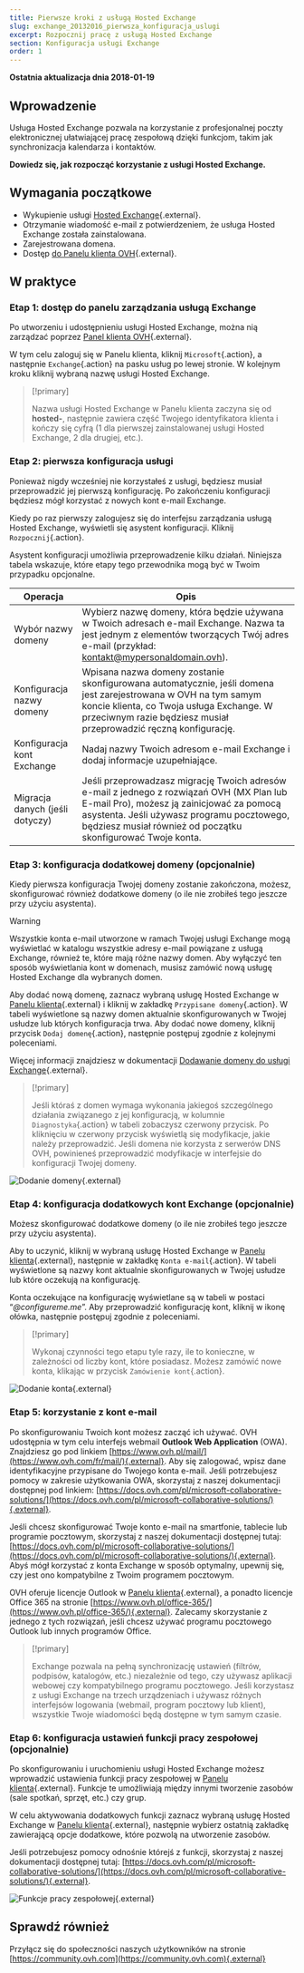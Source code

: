 ```yaml
---
title: Pierwsze kroki z usługą Hosted Exchange
slug: exchange_20132016_pierwsza_konfiguracja_uslugi
excerpt: Rozpocznij pracę z usługą Hosted Exchange
section: Konfiguracja usługi Exchange
order: 1
---
```


**Ostatnia aktualizacja dnia 2018-01-19**

## Wprowadzenie

Usługa Hosted Exchange pozwala na korzystanie z profesjonalnej poczty elektronicznej ułatwiającej pracę zespołową dzięki funkcjom, takim jak synchronizacja kalendarza i kontaktów.

**Dowiedz się, jak rozpocząć korzystanie z usługi  Hosted Exchange.**

## Wymagania początkowe

- Wykupienie usługi [Hosted Exchange](https://www.ovh.pl/emaile/hosted-exchange/){.external}.
- Otrzymanie wiadomość e-mail z potwierdzeniem, że usługa Hosted Exchange została zainstalowana.
- Zarejestrowana domena.
- Dostęp [do Panelu klienta OVH](https://www.ovh.com/auth/?action=gotomanager){.external}.

## W praktyce

### Etap 1: dostęp do panelu zarządzania usługą Exchange

Po utworzeniu i udostępnieniu usługi Hosted Exchange, można nią zarządzać poprzez [Panel klienta OVH](https://www.ovh.com/auth/?action=gotomanager){.external}.

W tym celu zaloguj się w Panelu klienta, kliknij `Microsoft`{.action}, a następnie `Exchange`{.action} na pasku usług po lewej stronie. W kolejnym kroku kliknij wybraną nazwę usługi  Hosted Exchange.

> [!primary]
>
> Nazwa usługi Hosted Exchange w Panelu klienta zaczyna się od **hosted-**, następnie zawiera część Twojego identyfikatora klienta i kończy się cyfrą (1 dla pierwszej zainstalowanej usługi Hosted Exchange, 2 dla drugiej, etc.).
>

### Etap 2: pierwsza konfiguracja usługi

Ponieważ nigdy wcześniej nie korzystałeś z usługi, będziesz musiał przeprowadzić jej pierwszą konfigurację. Po zakończeniu konfiguracji będziesz mógł korzystać z nowych kont e-mail Exchange.

Kiedy po raz pierwszy zalogujesz się do interfejsu zarządzania usługą Hosted Exchange, wyświetli się asystent konfiguracji. Kliknij `Rozpocznij`{.action}.

Asystent konfiguracji umożliwia przeprowadzenie kilku działań. Niniejsza tabela wskazuje, które etapy tego przewodnika mogą być w Twoim przypadku opcjonalne.

|Operacja|Opis|
|---|---|
|Wybór nazwy domeny|Wybierz nazwę domeny, która będzie używana w Twoich adresach e-mail Exchange. Nazwa ta jest jednym z elementów tworzących Twój adres e-mail (przykład: kontakt@mypersonaldomain.ovh).|
|Konfiguracja nazwy domeny|Wpisana nazwa domeny zostanie skonfigurowana automatycznie, jeśli domena jest zarejestrowana w OVH na tym samym koncie klienta, co Twoja usługa Exchange. W przeciwnym razie będziesz musiał przeprowadzić ręczną konfigurację.|
|Konfiguracja kont Exchange|Nadaj nazwy Twoich adresom e-mail Exchange i dodaj informacje uzupełniające.|
|Migracja danych (jeśli dotyczy)|Jeśli przeprowadzasz migrację Twoich adresów e-mail z jednego z rozwiązań OVH (MX Plan lub E-mail Pro), możesz ją zainicjować za pomocą asystenta. Jeśli używasz programu pocztowego, będziesz musiał również od początku skonfigurować Twoje konta. |

### Etap 3: konfiguracja dodatkowej domeny (opcjonalnie)

Kiedy pierwsza konfiguracja Twojej domeny zostanie zakończona, możesz, skonfigurować również dodatkowe domeny (o ile nie zrobiłeś tego jeszcze przy użyciu asystenta).

> [!warning]
>
> Wszystkie konta e-mail utworzone w ramach Twojej usługi Exchange mogą wyświetlać w katalogu wszystkie adresy e-mail powiązane z usługą Exchange, również te, które mają różne nazwy domen. Aby wyłączyć ten sposób wyświetlania kont w domenach, musisz zamówić nową usługę Hosted Exchange dla wybranych domen.
>

Aby dodać nową domenę, zaznacz wybraną usługę Hosted Exchange w [Panelu klienta](https://www.ovh.com/auth/?action=gotomanager){.external} i kliknij w zakładkę `Przypisane domeny`{.action}. W tabeli wyświetlone są nazwy domen aktualnie skonfigurowanych w Twojej usłudze lub których konfiguracja trwa. Aby dodać nowe domeny, kliknij przycisk `Dodaj domenę`{.action}, następnie postępuj zgodnie z kolejnymi poleceniami.

Więcej informacji znajdziesz w dokumentacji [Dodawanie domeny do usługi Exchange](https://docs.ovh.com/pl/microsoft-collaborative-solutions/dodanie-domeny-exchange/){.external}.

> [!primary]
>
> Jeśli któraś z domen wymaga wykonania jakiegoś szczególnego działania związanego z jej konfiguracją, w kolumnie `Diagnostyka`{.action} w tabeli zobaczysz czerwony przycisk. Po kliknięciu w czerwony przycisk wyświetlą się modyfikacje, jakie należy przeprowadzić. Jeśli domena nie korzysta z serwerów DNS OVH, powinieneś przeprowadzić modyfikacje w interfejsie do konfiguracji Twojej domeny. 
>

![Dodanie domeny](images/first-steps-hosted-exchange-add-domain.png){.external}

### Etap 4: konfiguracja dodatkowych kont Exchange (opcjonalnie)

Możesz skonfigurować dodatkowe domeny (o ile nie zrobiłeś tego jeszcze przy użyciu asystenta).

Aby to uczynić, kliknij w wybraną usługę Hosted Exchange w [Panelu klienta](https://www.ovh.com/auth/?action=gotomanager){.external}, następnie w zakładkę `Konta e-mail`{.action}. W tabeli wyświetlone są nazwy kont aktualnie skonfigurowanych w Twojej usłudze lub które oczekują na konfigurację.

Konta oczekujące na konfigurację wyświetlane są w tabeli w postaci “*@configureme.me*”. Aby przeprowadzić konfigurację kont, kliknij w ikonę ołówka, następnie postępuj zgodnie z poleceniami.

> [!primary]
>
> Wykonaj czynności tego etapu tyle razy, ile to konieczne, w zależności od liczby kont, które posiadasz. Możesz zamówić nowe konta, klikając w przycisk `Zamówienie kont`{.action}.
>

![Dodanie konta](images/first-steps-hosted-exchange-add-account.png){.external}

### Etap 5: korzystanie z kont e-mail

Po skonfigurowaniu Twoich kont możesz zacząć ich używać. OVH udostępnia w tym celu interfejs webmail **Outlook Web Application** (OWA). Znajdziesz go pod linkiem [https://www.ovh.pl/mail/](https://www.ovh.com/fr/mail/){.external}. Aby się zalogować, wpisz dane identyfikacyjne przypisane do Twojego konta e-mail. Jeśli potrzebujesz pomocy w zakresie użytkowania OWA, skorzystaj z naszej dokumentacji dostępnej pod linkiem: [https://docs.ovh.com/pl/microsoft-collaborative-solutions/](https://docs.ovh.com/pl/microsoft-collaborative-solutions/){.external}.

Jeśli chcesz skonfigurować Twoje konto e-mail na smartfonie, tablecie lub programie pocztowym, skorzystaj z naszej dokumentacji dostępnej tutaj: [https://docs.ovh.com/pl/microsoft-collaborative-solutions/](https://docs.ovh.com/pl/microsoft-collaborative-solutions/){.external}. Abyś mógł korzystać z konta Exchange w sposób optymalny, upewnij się, czy jest ono kompatybilne z Twoim programem pocztowym.

OVH oferuje licencje Outlook w [Panelu klienta](https://www.ovh.com/auth/?action=gotomanager){.external}, a ponadto licencje Office 365 na stronie [https://www.ovh.pl/office-365/](https://www.ovh.pl/office-365/){.external}. Zalecamy skorzystanie z jednego z tych rozwiązań, jeśli chcesz używać programu pocztowego Outlook lub innych programów Office.

> [!primary]
>
> Exchange pozwala na pełną synchronizację ustawień (filtrów, podpisów, katalogów, etc.) niezależnie od tego, czy używasz aplikacji webowej czy kompatybilnego programu pocztowego.
> Jeśli korzystasz z usługi Exchange na trzech urządzeniach i używasz różnych interfejsów logowania (webmail, program pocztowy lub klient), wszystkie Twoje wiadomości będą dostępne w tym samym czasie.
>

### Etap 6:  konfiguracja ustawień funkcji pracy zespołowej (opcjonalnie)

Po skonfigurowaniu i uruchomieniu usługi Hosted Exchange możesz wprowadzić ustawienia funkcji pracy zespołowej w [Panelu klienta](https://www.ovh.com/auth/?action=gotomanager){.external}. Funkcje te umożliwiają między innymi tworzenie zasobów (sale spotkań, sprzęt, etc.) czy grup.

W celu aktywowania dodatkowych funkcji zaznacz wybraną usługę Hosted Exchange w [Panelu klienta](https://www.ovh.com/auth/?action=gotomanager){.external}, następnie wybierz ostatnią zakładkę zawierającą opcje dodatkowe, które pozwolą na utworzenie zasobów.

Jeśli potrzebujesz pomocy odnośnie którejś z funkcji, skorzystaj z naszej dokumentacji dostępnej tutaj: [https://docs.ovh.com/pl/microsoft-collaborative-solutions/](https://docs.ovh.com/pl/microsoft-collaborative-solutions/){.external}.

![Funkcje pracy zespołowej](images/first-steps-hosted-exchange-intro-to-functions.png){.external}

## Sprawdź również

Przyłącz się do społeczności naszych użytkowników na stronie [https://community.ovh.com](https://community.ovh.com){.external}